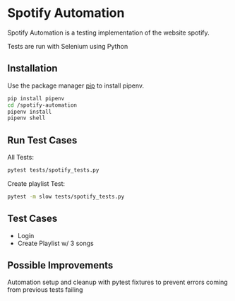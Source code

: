 # Spotify Automation

Spotify Automation is a testing implementation of the website spotify.

Tests are run with Selenium using Python

## Installation

Use the package manager [pip](https://pip.pypa.io/en/stable/) to install pipenv.

```bash
pip install pipenv
cd /spotify-automation
pipenv install
pipenv shell
```

## Run Test Cases

All Tests:
```bash
pytest tests/spotify_tests.py
```

Create playlist Test:
```bash
pytest -m slow tests/spotify_tests.py
```

## Test Cases

- Login
- Create Playlist w/ 3 songs

## Possible Improvements

Automation setup and cleanup with pytest fixtures to prevent errors coming from previous tests failing
